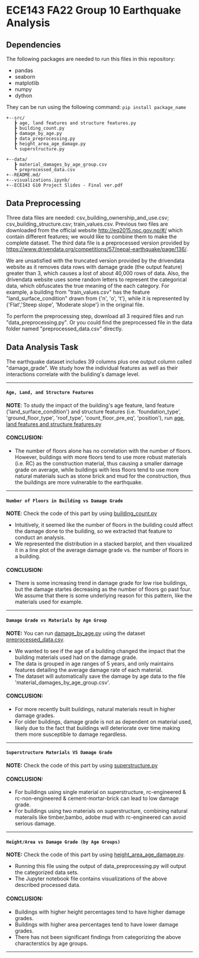 # ECE143 FA22 Group 10 Earthquake Analysis
## Dependencies
The following packages are needed to run this files in this repository:

- pandas
- seaborn
- matplotlib
- numpy
- dython

They can be run using the following command: ```pip install package_name```

```
+--src/
   ┣ age, land features and structure features.py
   ┣ building_count.py
   ┣ damage_by_age.py
   ┣ data_preprocessing.py
   ┣ height_area_age_damage.py
   ┗ superstructure.py
   
+--data/
   ┣ material_damages_by_age_group.csv
   ┗ preprocessed_data.csv
+--README.md/
+--visualizations.ipynb/
+--ECE143 G10 Project Slides - Final ver.pdf
```

## Data Preprocessing 
Three data files are needed: csv_building_ownership_and_use.csv; csv_building_structure.csv; train_values.csv. 
Previous two files are downloaded from the official website http://eq2015.npc.gov.np/#/ which contain different features; we would like to combine them to make the complete dataset. The third data file is a preprocessed version provided by https://www.drivendata.org/competitions/57/nepal-earthquake/page/136/. 

We are unsatisfied with the truncated version provided by the drivendata website as it removes data rows with damage grade (the output feature) greater than 3, which causes a lost of about 40,000 rows of data. Also, the drivendata website uses some random letters to represent the categorical data, which obfuscates the true meaning of the each category. For example, a building from "train_values.csv" has the feature "land_surface_condition" drawn from {'n', 'o', 't'}, while it is represented by {'Flat','Steep slope', 'Moderate slope'} in the original file.

To perform the preprocessing step, download all 3 required files and run "data_preprocessing.py". Or you could find the preprocessed file in the data folder named "preprocessed_data.csv" directly.

## Data Analysis Task  

The earthquake dataset includes 39 columns plus one output column called "damage_grade". We study how the individual features as well as their interactions correlate with the building's damage level. 

---
#### ```Age, Land, and Structure Features```

**NOTE**: To study the impact of the building's age feature, land feature ('land_surface_condition') and structure features (i.e. 'foundation_type', 'ground_floor_type', 'roof_type', 'count_floor_pre_eq', 'position'), run [age, land features and structure features.py](https://github.com/yongyx/ECE143_Earthquake_Analysis/blob/main/src/age%2C%20land%20features%20and%20structure%20features.py)

#### CONCLUSION:
* The number of floors alone has no correlation with the number of floors. However, buildings with more floors tend to use more robust materials (i.e. RC) as the construction material, thus causing a smaller damage grade on average, while buildings with less floors tend to use more natural materials such as stone brick and mud for the construction, thus the buildings are more vulnerable to the earthquake.
---
#### ```Number of Floors in Building vs Damage Grade```

**NOTE**: Check the code of this part by using [building_count.py](https://github.com/yongyx/ECE143_Earthquake_Analysis/blob/main/src/building_count.py)

* Intuitively, it seemed like the number of floors in the building could affect the damage done to the building, so we extracted that feature to conduct an analysis.
* We represented the distribution in a stacked barplot, and then visualized it in a line plot of the average damage grade vs. the number of floors in a building. 

#### CONCLUSION:
* There is some increasing trend in damage grade for low rise buildings, but the damage startes decreasing as the number of floors go past four. We assume that there is some underlying reason for this pattern, like the materials used for example.
---
#### ```Damage Grade vs Materials by Age Group```

**NOTE:** You can run [damage_by_age.py](https://github.com/yongyx/ECE143_Earthquake_Analysis/blob/main/src/damage_by_age.py) using the dataset [preprocessed_data.csv](https://github.com/yongyx/ECE143_Earthquake_Analysis/blob/main/data/preprocessed_data.csv).

* We wanted to see if the age of a building changed the impact that the building materials used had on the damage grade. 
* The data is grouped in age ranges of 5 years, and only maintains features detailing the average damage rate of each material. 
* The dataset will automatically save the damage by age data to the file \'material_damages_by_age_group.csv\'.

#### CONCLUSION:
* For more recently built buildings, natural materials result in higher damage grades.
* For older buildings, damage grade is not as dependent on material used, likely due to the fact that buildings will deteriorate over time making them more susceptible to damage regardless.
---
#### ```Superstructure Materials VS Damage Grade ```

**NOTE:** Check the code of this part by using [superstructure.py](https://github.com/yongyx/ECE143_Earthquake_Analysis/blob/main/src/superstructure.py)  

#### CONCLUSION:
* For buildings using single material on superstructure, rc-engineered & rc-non-engineered & cement-mortar-brick can lead to low damage grade.
* For buildings using two materials on superstructure, combining natural materails like timber,bambo, adobe mud with rc-engineered can avoid serious damage. 
---
#### ```Height/Area vs Damage Grade (by Age Groups)```

**NOTE:** Check the code of this part by using [height_area_age_damage.py](https://github.com/yongyx/ECE143_Earthquake_Analysis/blob/main/src/height_area_age_damage.py).
* Running this file using the output of data_preprocessing.py will output the categorized data sets.
* The Jupyter notebook file contains visualizations of the above described processed data.

#### CONCLUSION:
* Buildings with higher height percentages tend to have higher damage grades.
* Buildings with higher area percentages tend to have lower damage grades.
* There has not been significant findings from categorizing the above characterstics by age groups.
---
